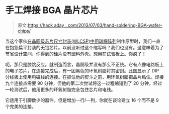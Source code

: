 # 手工焊接 BGA 晶片芯片

> 原文:[https://hack aday . com/2013/07/03/hand-soldering-BGA-wafer-chips/](https://hackaday.com/2013/07/03/hand-soldering-bga-wafer-chips/)

当这个家伙[在晶圆级芯片尺寸封装(WLCSP)中用球栅阵列](http://ripitapart.wordpress.com/2013/06/15/convenient-chips-inconvenient-packages-making-use-of-the-texas-instruments-bq27421-g1-lithium-ion-battery-fuel-gauge-chip/)制作原型时，我们一直在抱怨扁平封装的无铅芯片。以前没听过这个缩写吗？我们也没有。这意味着为了节省设计空间，你得到的硅片没有塑料外壳。想用在试验板上。你疯了！

呃，那只是膝跳反应。就制造而言，晶圆级并没有那么不正统。它有点像电路板上的电子芯片，在连接完成后，有一团黑色的环氧树脂将其密封。此图显示了 DIP 分线板上使用电磁线的连接。在抓住他的熨斗之前，用环氧树脂把晶片粘住。焊接九个连接点需要 90 分钟，但他的第二次尝试将这一过程缩短到了 20 分钟。经过一轮测试后，他用更多的环氧树脂完全包住芯片和电线。

它适用于引脚数少的器件。但是增加一行/一列，你就在谈论建立 16 个而不是 9 个完美的连接。